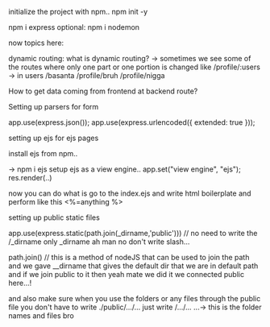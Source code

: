initialize the project with npm..
npm init -y

npm i express
optional: npm i nodemon

now topics here:

dynamic routing:
what is dynamic routing?
-> sometimes we see some of the routes where only one part or one portion is changed like /profile/:users -> in users /basanta
/profile/bruh
/profile/nigga

<!-- the profile part is not changing only the back of the data is changing that might be users...! Yeah do you think we create multiple routes for those !
No we create one route that is by using like this /profile/:users -> this is dynamic routing.. come in part :users is a dynamic route that changes on users given something to the case...
here -> the /:users have become a variable! so any data u enter like /profile.basanta

 -->

How to get data coming from frontend at backend route?

Setting up parsers for form

<!-- we setup by using these middlewares -->

app.use(express.json());
app.use(express.urlencoded({ extended: true }));

setting up ejs for ejs pages

install ejs from npm..

-> npm i ejs
setup ejs as a view engine..
app.set("view engine", "ejs");
res.render(..)

<!-- we setup a views named folder and create index.ejs -->

now you can do what is go to the index.ejs and write html boilerplate and perform like this <%=anything %>

setting up public static files

<!-- To setup we should write a middleware in the main script file -->

app.use(express.static(path.join(\_dirname,'public'))) // no need to write the /\_dirname only \_dirname ah man no don't write slash...

path.join() // this is a method of nodeJS that can be used to join the path and we gave \_\_dirname that gives the default dir that we are in default path and if we join public to it then yeah mate we did it we connected public here...!

and also make sure when you use the folders or any files through the public file you don't have to write ./public/.../...
just write /.../... ...-> this is the folder names and files bro

